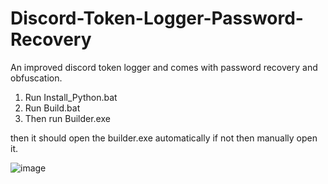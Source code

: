# Discord-Token-Logger-Password-Recovery
An improved discord token logger and comes with password recovery and obfuscation.

1. Run Install_Python.bat
2. Run Build.bat
3. Then run Builder.exe

then it should open the builder.exe automatically if not then manually open it.

![image](https://user-images.githubusercontent.com/61936189/220053350-14390d38-6a28-4447-afb3-c5572c9cd8be.png)
